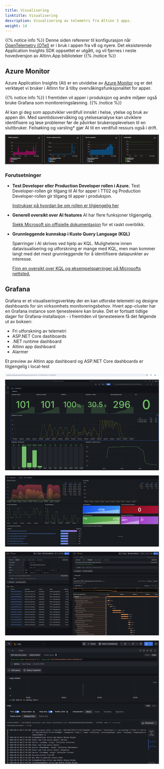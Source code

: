 ```yaml
---
title: Visualisering
linktitle: Visualisering
description: Visualisering av telemetri fra Altinn 3 apps.
weight: 14
---
```


{{% notice info %}}
Denne siden refererer til konfigurasjon når [OpenTelemetry (OTel)](https://opentelemetry.io/) er i bruk i appen fra v8 og nyere.
Det eksisterende Application Insights SDK oppsettet er utgått, og vil fjernes i neste hovedversjon av Altinn.App biblioteker
{{% /notice %}}

## Azure Monitor

Azure Application Insights (AI) er en utvidelse av
[Azure Monitor](https://learn.microsoft.com/en-us/azure/azure-monitor/overview) og er det verktøyet vi
bruker i Altinn for å tilby overvåkingsfunksjonalitet for apper.

{{% notice info %}}
I fremtiden vil apper i produksjon og andre miljøer også bruke Grafana som monitoreringsløsning.
{{% /notice %}}

AI kan gi deg som apputvikler verdifull innsikt i helse, ytelse og bruk av appen din.
Med sanntidsovervåking og ytelsesanalyse kan utviklere identifisere og løse problemer før de påvirker
brukeropplevelsen til en sluttbruker. Feilsøking og varsling* gjør AI til en verdifull ressurs også i drift.

![Illustrasjon av AI-grafer](ai-overview.png "Illustrasjon av AI-grafer")

### Forutsetninger

- **Test Developer eller Production Developer rollen i Azure.**
    Test Developer-rollen gir tilgang til AI for apper i TT02 og Production Developer-rollen gir tilgang
    til apper i produksjon.

    [Instrukser på hvordan be om rollen er tilgjengelig her](/nb/altinn-studio/guides/administration/access-management/apps/)

- **Generell oversikt over AI features**
    AI har flere funksjoner tilgjengelig.

    [Sjekk Microsoft sin offisielle dokumentasjon](https://learn.microsoft.com/en-us/azure/azure-monitor/app/app-insights-overview?tabs=net)
    for et raskt overblikk.

- **Grunnleggende kunnskap i Kusto Query Language (KQL)**

    Spørringer i AI skrives ved hjelp av KQL. Mulighetene innen datavisualisering og utforskning er mange med KQL,
    men man kommer langt med det mest grunnleggende for å identifisere datapunkter av interesse.

    [Finn en oversikt over KQL og eksempelspørringer på Microsofts nettsted.](https://learn.microsoft.com/en-us/azure/data-explorer/kusto/query/)

## Grafana

Grafana er et visualiseringsverktøy der en kan utforske telemetri og designe dashboards for sin virksomhets monitoreringsbehov.
Hvert app-cluster har en Grafana instance som tjenesteeiere kan bruke.
Det er fortsatt tidlige dager for Grafana-installasjon - i fremtiden vil tjenesteeiere få det følgende ut av boksen:

* Fri utforskning av telemetri
* ASP.NET Core dashboards
* .NET runtime dashboard
* Altinn app dashboard
* Alarmer

Et preview av Altinn app dashboard og ASP.NET Core dashboards er tilgjengelig i local-test


![Altinn app dashboard in Grafana](grafana-app-dashboard.png "Altinn app dashboard i Grafana")

![ASP.NET Core dashboard in Grafana](grafana-aspnetcore-dashboard.png "ASP.NET Core dashboard i Grafana")

![Exploration of traces in Grafana](grafana-explore-traces.png "Utforske traces i Grafana")

![Exploration of logs related to a trace in Grafana](grafana-explore-logs.png "Utforske logs knyttet til en trace i Grafana")
